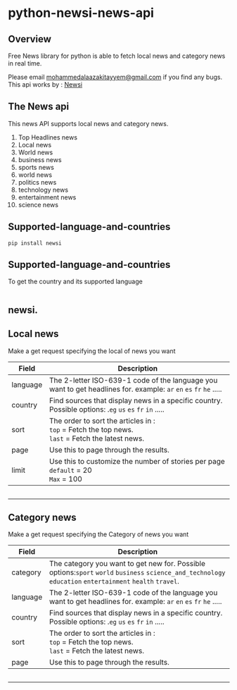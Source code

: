 # python-newsi-news-api

## Overview


Free News library for python is able to fetch local news and category news in real time.

Please email mohammedalaazakitayyem@gmail.com if you find any bugs.
This api works by : [Newsi](https://newsi-app.com)

## The News api

This news API supports local news and category news.

1. Top Headlines news
2. Local news
3. World news
4. business news
5. sports news
6. world news
7. politics news
8. technology news
9. entertainment news
10. science news



## Supported-language-and-countries
```
pip install newsi 
```



## Supported-language-and-countries

To get the country and its supported language

```python

```
newsi.
---



## Local news

Make a get request specifying the local of news you want

Field | Description
------|------------
language | The 2-letter ISO-639-1 code of the language you want to get headlines for. example: ```ar``` ```en``` ```es``` ```fr``` ```he``` .....
country | Find sources that display news in a specific country. Possible options: .```eg``` ```us``` ```es``` ```fr``` ```in``` .....
sort | The order to sort the articles in :<br/>```top``` = Fetch the top news.<br/>```last``` = Fetch the latest news.
page | Use this to page through the results.
limit | Use this to customize the number of stories per page <br/>```default``` = 20<br/> ```Max``` = 100

```python

```

---




## Category news

Make a get request specifying the Category of news you want

Field | Description
------|------------
category | The category you want to get new for. Possible options:```sport``` ```world``` ```business``` ```science_and_technology``` ```education``` ```entertainment``` ```health``` ```travel```.
language | The 2-letter ISO-639-1 code of the language you want to get headlines for. example: ```ar``` ```en``` ```es``` ```fr``` ```he``` .....
country | Find sources that display news in a specific country. Possible options: .```eg``` ```us``` ```es``` ```fr``` ```in``` .....
sort | The order to sort the articles in :<br/>```top``` = Fetch the top news.<br/>```last``` = Fetch the latest news.
page | Use this to page through the results.


```python

```

---